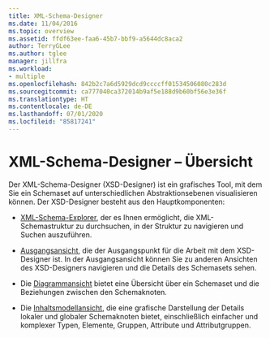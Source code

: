 ```yaml
---
title: XML-Schema-Designer
ms.date: 11/04/2016
ms.topic: overview
ms.assetid: ffdf63ee-faa6-45b7-bbf9-a5644dc8aca2
author: TerryGLee
ms.author: tglee
manager: jillfra
ms.workload:
- multiple
ms.openlocfilehash: 842b2c7a6d5929dcd9ccccff01534506080c283d
ms.sourcegitcommit: ca777040ca372014b9af5e188d9b60bf56e3e36f
ms.translationtype: HT
ms.contentlocale: de-DE
ms.lasthandoff: 07/01/2020
ms.locfileid: "85817241"
---
```

# <a name="xml-schema-designer-overview"></a>XML-Schema-Designer – Übersicht

Der XML-Schema-Designer (XSD-Designer) ist ein grafisches Tool, mit dem Sie ein Schemaset auf unterschiedlichen Abstraktionsebenen visualisieren können. Der XSD-Designer besteht aus den Hauptkomponenten:

- [XML-Schema-Explorer](../xml-tools/xml-schema-explorer.md), der es Ihnen ermöglicht, die XML-Schemastruktur zu durchsuchen, in der Struktur zu navigieren und Suchen auszuführen.

- [Ausgangsansicht](../xml-tools/start-view.md), die der Ausgangspunkt für die Arbeit mit dem XSD-Designer ist. In der Ausgangsansicht können Sie zu anderen Ansichten des XSD-Designers navigieren und die Details des Schemasets sehen.

- Die [Diagrammansicht](../xml-tools/graph-view.md) bietet eine Übersicht über ein Schemaset und die Beziehungen zwischen den Schemaknoten.

- Die [Inhaltsmodellansicht](../xml-tools/content-model-view.md), die eine grafische Darstellung der Details lokaler und globaler Schemaknoten bietet, einschließlich einfacher und komplexer Typen, Elemente, Gruppen, Attribute und Attributgruppen.
